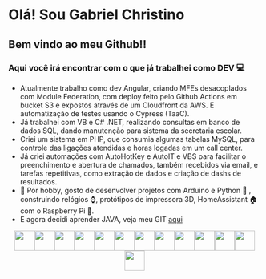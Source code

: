 # Olá! Sou Gabriel Christino
## Bem vindo ao meu Github!!
### Aqui você irá encontrar com o que já trabalhei como DEV 💻

- Atualmente trabalho como dev Angular, criando MFEs desacoplados com Module Federation, com deploy feito pelo Github Actions em bucket S3 e expostos através de um Cloudfront da AWS. E automatização de testes usando o Cypress (TaaC).
- Já trabalhei com VB e C# .NET, realizando consultas em banco de dados SQL, dando manutenção para sistema da secretaria escolar.
- Criei um sistema em PHP, que consumia algumas tabelas MySQL, para controle das ligações atendidas e horas logadas em um call center.
- Já criei automações com AutoHotKey e AutoIT e VBS para facilitar o preenchimento e abertura de chamados, também recebidos via email, e tarefas repetitivas, como extração de dados e criação de dashs de resultados.
- 💾 Por hobby, gosto de desenvolver projetos com Arduino e Python 🐍 , construindo relógios ⌚, protótipos de impressora 3D, HomeAssistant 🏠 com o Raspberry Pi 🍓.
- E agora decidi aprender JAVA, veja meu GIT [aqui](https://github.com/gabrielchristino/CursoJava)

<div align="center">
<img loading="lazy" src="https://cdn.jsdelivr.net/gh/devicons/devicon@latest/icons/angular/angular-original.svg" height="40" /><img loading="lazy" src="https://cdn.jsdelivr.net/gh/devicons/devicon@latest/icons/amazonwebservices/amazonwebservices-original-wordmark.svg" height="40" /><img loading="lazy" src="https://cdn.jsdelivr.net/gh/devicons/devicon@latest/icons/github/github-original.svg" height="40" /><img loading="lazy" src="https://cdn.jsdelivr.net/gh/devicons/devicon@latest/icons/cypressio/cypressio-original.svg" height="40" /><img loading="lazy" src="https://cdn.jsdelivr.net/gh/devicons/devicon@latest/icons/dot-net/dot-net-original-wordmark.svg" height="40" /><img loading="lazy" src="https://cdn.jsdelivr.net/gh/devicons/devicon@latest/icons/csharp/csharp-original.svg" height="40" /><img loading="lazy" src="https://cdn.jsdelivr.net/gh/devicons/devicon@latest/icons/visualbasic/visualbasic-original.svg" height="40" /><img loading="lazy" src="https://cdn.jsdelivr.net/gh/devicons/devicon@latest/icons/php/php-original.svg" height="40" /><img loading="lazy" src="https://cdn.jsdelivr.net/gh/devicons/devicon@latest/icons/mysql/mysql-original-wordmark.svg" height="40" /><img loading="lazy" src="https://cdn.jsdelivr.net/gh/devicons/devicon@latest/icons/python/python-original.svg" height="40" /><img loading="lazy" src="https://cdn.jsdelivr.net/gh/devicons/devicon@latest/icons/arduino/arduino-original.svg" height="40" /><img loading="lazy" src="https://cdn.jsdelivr.net/gh/devicons/devicon@latest/icons/blender/blender-original.svg" height="40" /><img loading="lazy" src="https://cdn.jsdelivr.net/gh/devicons/devicon@latest/icons/java/java-original-wordmark.svg" height="40" />
</div>
